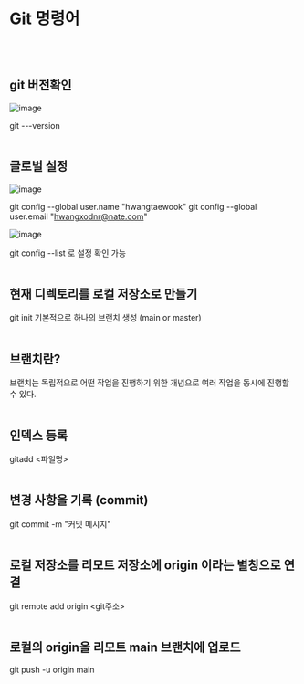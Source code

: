 # Git 명령어
<br>
<br>


## git 버전확인

![image](https://github.com/hwangtaewook/TIL/assets/87569211/5080ec26-81c7-4b4a-887a-dbff589468e5)

git ---version
<br>
<br>
## 글로벌 설정
![image](https://github.com/hwangtaewook/TIL/assets/87569211/d325b066-7033-483b-b0f0-fe41067f49dd)

git config --global user.name "hwangtaewook"
git config --global user.email "hwangxodnr@nate.com"

![image](https://github.com/hwangtaewook/TIL/assets/87569211/f8b97df1-f7e5-404b-997b-2af9812f6051)


git config --list 로 설정 확인 가능
<br>
<br>
## 현재 디렉토리를 로컬 저장소로 만들기
git init 기본적으로 하나의 브랜치 생성 (main or master)
<br>
<br>
## 브랜치란?
브랜치는 독립적으로 어떤 작업을 진행하기 위한 개념으로 여러 작업을 동시에 진행할 수 있다.
<br>
<br>
## 인덱스 등록
gitadd <파일명>
<br>
<br>
## 변경 사항을 기록 (commit)
git commit -m "커밋 메시지"
<br>
<br>
## 로컬 저장소를 리모트 저장소에 origin 이라는 별칭으로 연결
git remote add origin <git주소>
<br>
<br>
## 로컬의 origin을 리모트 main 브랜치에 업로드
git push -u origin main

